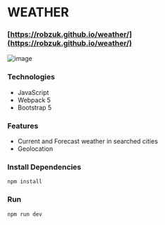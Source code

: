 # WEATHER

### [https://robzuk.github.io/weather/](https://robzuk.github.io/weather/)

![image](https://user-images.githubusercontent.com/40764780/179729623-a11bf423-cb9f-42f8-a338-68b520a5f2e5.png)

### Technologies

- JavaScript
- Webpack 5
- Bootstrap 5

### Features

- Current and Forecast weather in searched cities
- Geolocation

### Install Dependencies

```
npm install
```

### Run

```
npm run dev
```
